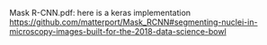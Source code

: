 Mask R-CNN.pdf:
here is a keras implementation
https://github.com/matterport/Mask_RCNN#segmenting-nuclei-in-microscopy-images-built-for-the-2018-data-science-bowl
